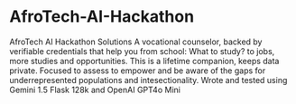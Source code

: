 # AfroTech-AI-Hackathon
AfroTech AI Hackathon Solutions
A vocational counselor, backed by verifiable credentials that help you from school: What to study? to jobs, more studies and opportunities. This is a lifetime companion, keeps data private.
Focused to assess to empower and be aware of the gaps for underrepresented populations and intesectionality.
Wrote and tested using Gemini 1.5 Flask 128k and OpenAI GPT4o Mini
